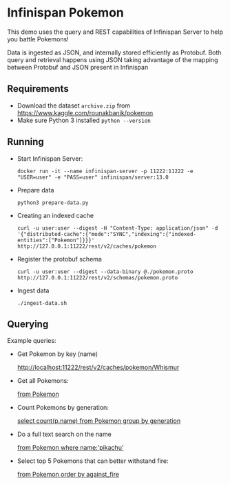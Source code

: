 # Infinispan Pokemon

This demo uses the query and REST capabilities of Infinispan Server to help you battle Pokemons!

Data is ingested as JSON, and internally stored efficiently as Protobuf. Both query and retrieval happens using JSON
taking advantage of the mapping between Protobuf and JSON present in Infinispan

## Requirements

* Download the dataset ```archive.zip``` from https://www.kaggle.com/rounakbanik/pokemon
* Make sure Python 3 installed ```python --version```

## Running 

* Start Infinispan Server:

  ```docker run -it --name infinispan-server -p 11222:11222 -e "USER=user" -e "PASS=user" infinispan/server:13.0```

* Prepare data

  ```python3 prepare-data.py```
  
* Creating an indexed cache

  ```curl -u user:user --digest -H "Content-Type: application/json" -d '{"distributed-cache":{"mode":"SYNC","indexing":{"indexed-entities":["Pokemon"]}}}' http://127.0.0.1:11222/rest/v2/caches/pokemon ```

* Register the protobuf schema

  ``` curl -u user:user --digest --data-binary @./pokemon.proto http://127.0.0.1:11222/rest/v2/schemas/pokemon.proto ```

* Ingest data

   ```./ingest-data.sh```
   
## Querying

Example queries:

* Get Pokemon by key (name)

    [http://localhost:11222/rest/v2/caches/pokemon/Whismur](http://localhost:11222/rest/v2/caches/pokemon/Whismur)

* Get all Pokemons: 
  
   [from Pokemon](http://localhost:11222/rest/v2/caches/pokemon?action=search&query=from%20Pokemon)
   
* Count Pokemons by generation:

   [select count(p.name) from Pokemon group by generation](http://localhost:11222/rest/v2/caches/pokemon?action=search&query=select%20count(p.name)%20from%20Pokemon%20p%20group%20by%20generation)
   
* Do a full text search on the name

  [from Pokemon where name:'pikachu'](http://localhost:11222/rest/v2/caches/pokemon?action=search&query=from%20Pokemon%20where%20name:%27pikachu%27)
  
* Select top 5 Pokemons that can better withstand fire:

  [from Pokemon order by against_fire](http://localhost:11222/rest/v2/caches/pokemon?action=search&query=from%20Pokemon%20order%20by%20against_fire%20asc&max_results=5)


